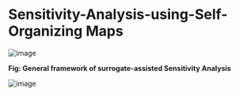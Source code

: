 # Sensitivity-Analysis-using-Self-Organizing Maps

![image](https://github.com/deepanshuIITM/Sensitivity-Analysis-using-iSOM/assets/137225940/de142735-63fa-4f1c-8132-248f9fe99f70)

**Fig\: General framework of surrogate-assisted Sensitivity Analysis**

![image](https://github.com/deepanshuIITM/Sensitivity-Analysis-using-iSOM/assets/137225940/958e2561-5be2-40b1-a973-5834a9476101)



